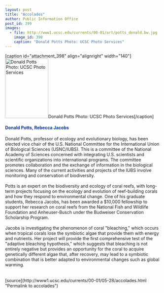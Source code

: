 ```yaml
---
layout: post
title: "Accolades"
author: Public Information Office
post_id: 399
images:
  - file: http://www1.ucsc.edu/currents/00-01/art/potts_donald.bw.jpg
    image_id: 398
    caption: "Donald Potts Photo: UCSC Photo Services"
---
```


[caption id="attachment_398" align="alignright" width="140"]<a href="http://localhost/mysite/wp-content/uploads/2001/05/potts_donald.bw.jpg"><img class="size-full wp-image-398" src="http://localhost/mysite/wp-content/uploads/2001/05/potts_donald.bw.jpg" alt="Donald Potts Photo: UCSC Photo Services" width="140" height="193" /></a>Donald Potts Photo: UCSC Photo Services[/caption]
<h4>
  <font color="#003399"><b>Donald Potts, Rebecca Jacobs</b></font>
</h4>Donald Potts, professor of ecology and evolutionary biology, has been elected vice chair of the U.S. National Committee for the International Union of Biological Sciences (USNC/IUBS). This is a committee of the National Academy of Sciences concerned with integrating U.S. scientists and scientific organizations into international programs. The committee promotes collaboration and the exchange of information in the biological sciences. Many of the current activities and projects of the IUBS involve monitoring and conservation of biodiversity.<br>
<br>
Potts is an expert on the biodiversity and ecology of coral reefs, with long-term projects focusing on the ecology and evolution of reef-building corals and how they respond to environmental change. One of his graduate students, Rebecca Jacobs, has been awarded a $10,000 fellowship to support her research on coral reefs from the National Fish and Wildlife Foundation and Anheuser-Busch under the Budweiser Conservation Scholarship Program.<br>
<br>
Jacobs is investigating the phenomenon of coral "bleaching," which occurs when tropical corals lose the symbiotic algae that provide them with energy and nutrients. Her project will provide the first comprehensive test of the "adaptive bleaching hypothesis," which suggests that bleaching is not entirely negative but provides an opportunity for the coral to acquire genetically different algae that, after recovery, may lead to a symbiotic combination that is better adapted to environmental changes such as global warming.<br>
<br>
<br>
[source](http://www1.ucsc.edu/currents/00-01/05-28/accolades.html "Permalink to accolades")
